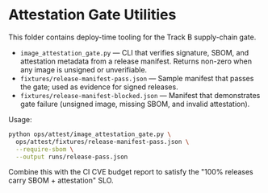 # Attestation Gate Utilities

This folder contains deploy-time tooling for the Track B supply-chain gate.

- `image_attestation_gate.py` — CLI that verifies signature, SBOM, and attestation metadata from a release manifest. Returns non-zero when any image is unsigned or unverifiable.
- `fixtures/release-manifest-pass.json` — Sample manifest that passes the gate; used as evidence for signed releases.
- `fixtures/release-manifest-blocked.json` — Manifest that demonstrates gate failure (unsigned image, missing SBOM, and invalid attestation).

Usage:

```bash
python ops/attest/image_attestation_gate.py \
  ops/attest/fixtures/release-manifest-pass.json \
  --require-sbom \
  --output runs/release-pass.json
```

Combine this with the CI CVE budget report to satisfy the "100% releases carry SBOM + attestation" SLO.
